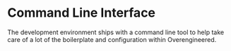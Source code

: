 # Command Line Interface

The development environment ships with a command line tool to help take care of a lot of the 
boilerplate and configuration within Overengineered.
